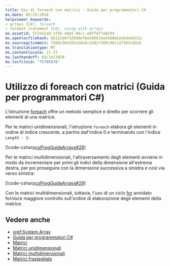 ```yaml
---
title: Uso di foreach con matrici - Guida per programmatori C#
ms.date: 05/23/2018
helpviewer_keywords:
- arrays [C#], foreach
- foreach statement [C#], using with arrays
ms.assetid: 5f2da2a9-1f56-4de5-94cc-e07f4f7a0244
ms.openlocfilehash: bb121b0f5d990ef6e596b34a45606e2abde6811a
ms.sourcegitcommit: 7588136e355e10cbc2582f389c90c127363c02a5
ms.translationtype: MT
ms.contentlocale: it-IT
ms.lasthandoff: 03/14/2020
ms.locfileid: "75705678"
---
```

# <a name="using-foreach-with-arrays-c-programming-guide"></a>Utilizzo di foreach con matrici (Guida per programmatori C#)

L'istruzione [foreach](../../language-reference/keywords/foreach-in.md) offre un metodo semplice e diretto per scorrere gli elementi di una matrice.

Per le matrici unidimensionali, l'istruzione `foreach` elabora gli elementi in ordine di indice crescente, a partire dall'indice 0 e terminando con l'indice `Length - 1`:

 [!code-csharp[csProgGuideArrays#28](~/samples/snippets/csharp/VS_Snippets_VBCSharp/csProgGuideArrays/CS/Arrays.cs#28)]

Per le matrici multidimensionali, l'attraversamento degli elementi avviene in modo da incrementare per primi gli indici della dimensione all'estrema destra, per poi proseguire con la dimensione successiva a sinistra e così via verso sinistra:

 [!code-csharp[csProgGuideArrays#29](~/samples/snippets/csharp/VS_Snippets_VBCSharp/csProgGuideArrays/CS/Arrays.cs#29)]

Con le matrici multidimensionali, tuttavia, l'uso di un ciclo [for](../../language-reference/keywords/for.md) annidato fornisce maggiore controllo sull'ordine di elaborazione degli elementi della matrice.

## <a name="see-also"></a>Vedere anche

- <xref:System.Array>
- [Guida per programmatori C#](../index.md)
- [Matrici](index.md)
- [Matrici unidimensionali](single-dimensional-arrays.md)
- [Matrici multidimensionali](multidimensional-arrays.md)
- [Matrici frastagliate](jagged-arrays.md)
